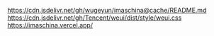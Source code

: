 https://cdn.jsdelivr.net/gh/wugeyun/imaschina@cache/README.md
https://cdn.jsdelivr.net/gh/Tencent/weui/dist/style/weui.css
https://imaschina.vercel.app/

